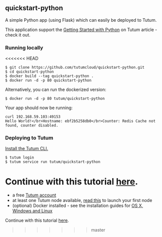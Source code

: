 ## quickstart-python

A simple Python app (using Flask) which can easily be deployed to Tutum.

This application support the [Getting Started with Python](https://support.tutum.co/support/solutions/folders/5000171774) on Tutum article - check it out.

### Running locally

<<<<<<< HEAD
```
$ git clone https://github.com/tutumcloud/quickstart-python.git
$ cd quickstart-python
$ docker build --tag quickstart-python .
$ docker run -d -p 80 quickstart-python
```

Alternatively, you can run the dockerized version:

```
$ docker run -d -p 80 tutum/quickstart-python
```

Your app should now be running:

```
curl 192.168.59.103:49153
Hello World!</br>Hostname: ebf2b5258db0</br>Counter: Redis Cache not found, counter disabled.
```

### Deploying to Tutum

[Install the Tutum CLI.](https://support.tutum.co/support/solutions/articles/5000049209-installing-the-command-line-interface-tool)

```
$ tutum login
$ tutum service run tutum/quickstart-python 
```

**Continue with this tutorial [here](https://tutum.freshdesk.com/support/solutions/folders/5000171774).**
=======
- a free [Tutum account](https://dashboard.tutum.co/accounts/register/)
- at least one Tutum node available, [read this](https://support.tutum.co/support/solutions/articles/5000523221) to launch your first node
- (optional) Docker installed - see the installation guides for [OS X, Windows and Linux](https://docs.docker.com/installation/#installation)

Continue with this tutorial [here](https://support.tutum.co/support/solutions/articles/5000539695).
>>>>>>> master
